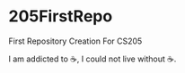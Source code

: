# 205FirstRepo

First Repository Creation For CS205

I am addicted to ☕, I could not live without ☕.
